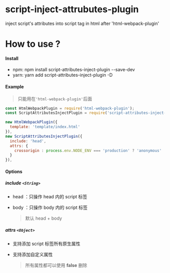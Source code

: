 # script-inject-attrubutes-plugin
inject script's attributes into script tag in html after 'html-webpack-plugin'


# How to use ?

#### Install

- npm: npm install script-attributes-inject-plugin --save-dev  
- yarn: yarn add script-attributes-inject-plugin -D

#### Example

>只能用在`'html-webpack-plugin'`后面

```js
const HtmlWebpackPlugin = require('html-webpack-plugin');
const ScriptAttributesInjectPlugin = require('script-attributes-inject-plugin');

new HtmlWebpackPlugin({
  template: 'template/index.html'
}),
new ScriptAttributesInjectPlugin({
  include: 'head',
  attrs: {
    crossorigin : process.env.NODE_ENV === 'production' ? 'anonymous' : false,
  }
}),

```

#### Options

##### include `<String>`

- head ：只操作 head 内的 script 标签
- body ：只操作 body 内的 script 标签
  
  > 默认 head + body 

##### attrs `<Object>`

- 支持添加 script 标签所有原生属性
- 支持添加自定义属性

  > 所有属性都可以使用 **false** 删除